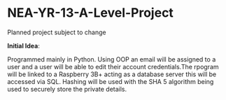 # NEA-YR-13-A-Level-Project
Planned project subject to change

**Initial Idea**:

Programmed mainly in Python.
Using OOP an email will be assigned to a user and a user will be able to edit their account credentials.The rpogram will be linked to a Raspberry 3B+ acting as a database server this will be accessed via SQL.
Hashing will be used with the SHA 5 algorithm being used to securely store the private details.
